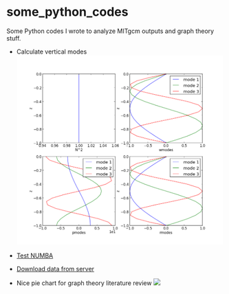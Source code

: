 # some_python_codes
Some Python codes I wrote to analyze MITgcm outputs and graph theory stuff.

- Calculate vertical modes
![](https://github.com/costaandrea/some_python_codes/blob/master/analytical_case1.png)

- [Test NUMBA](https://github.com/costaandrea/some_python_codes/blob/master/NUMBA_testing.ipynb)

- [Download data from server](https://github.com/costaandrea/some_python_codes/blob/master/OFESdown_temp.py)

- Nice pie chart for graph theory literature review
![](https://github.com/costaandrea/some_python_codes/blob/master/pie_ELE1.png)
